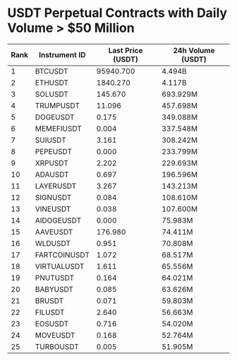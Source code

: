 # USDT Perpetual Contracts with Daily Volume > $50 Million

| Rank | Instrument ID | Last Price (USDT) | 24h Volume (USDT) |
|------|---------------|-------------------|-------------------|
| 1 | BTCUSDT | 95940.700 | 4.494B |
| 2 | ETHUSDT | 1840.270 | 4.117B |
| 3 | SOLUSDT | 145.670 | 693.929M |
| 4 | TRUMPUSDT | 11.096 | 457.698M |
| 5 | DOGEUSDT | 0.175 | 349.088M |
| 6 | MEMEFIUSDT | 0.004 | 337.548M |
| 7 | SUIUSDT | 3.161 | 308.242M |
| 8 | PEPEUSDT | 0.000 | 233.799M |
| 9 | XRPUSDT | 2.202 | 229.693M |
| 10 | ADAUSDT | 0.697 | 196.596M |
| 11 | LAYERUSDT | 3.267 | 143.213M |
| 12 | SIGNUSDT | 0.084 | 108.610M |
| 13 | VINEUSDT | 0.038 | 107.600M |
| 14 | AIDOGEUSDT | 0.000 | 75.983M |
| 15 | AAVEUSDT | 176.980 | 74.411M |
| 16 | WLDUSDT | 0.951 | 70.808M |
| 17 | FARTCOINUSDT | 1.072 | 68.517M |
| 18 | VIRTUALUSDT | 1.611 | 65.556M |
| 19 | PNUTUSDT | 0.164 | 64.021M |
| 20 | BABYUSDT | 0.085 | 63.626M |
| 21 | BRUSDT | 0.071 | 59.803M |
| 22 | FILUSDT | 2.640 | 56.663M |
| 23 | EOSUSDT | 0.716 | 54.020M |
| 24 | MOVEUSDT | 0.168 | 52.764M |
| 25 | TURBOUSDT | 0.005 | 51.905M |
